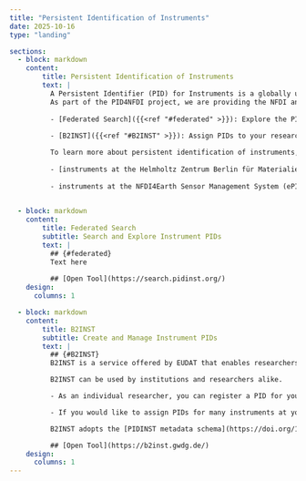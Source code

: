 ```yaml
---
title: "Persistent Identification of Instruments"
date: 2025-10-16
type: "landing"

sections:
  - block: markdown
    content:
        title: Persistent Identification of Instruments
        text: |
          A Persistent Identifier (PID) for Instruments is a globally unique and enduring reference assigned to scientific instruments, such as sensors, microscopes, or telescopes. It is used for the identification of individual physical devices, not to categorize model types in general. These PIDs ensure that instruments are unambiguously identifiable across various platforms and over time, facilitating data provenance, reproducibility, and proper attribution in research.
          As part of the PID4NFDI project, we are providing the NFDI and the broader research community with two tools for creating, managing and exploring instrument PIDs:
          
          - [Federated Search]({{<ref "#federated" >}}): Explore the PID graph for instruments, which contains instrument PIDs registered with both DataCite and B2Inst.
          
          - [B2INST]({{<ref "#B2INST" >}}): Assign PIDs to your research instruments.

          To learn more about persistent identification of instruments, check out our [PID4NFDI Cookbook](https://pid4nfdi-training.readthedocs.io/en/latest/pidinst.html) for a comprehensive summary, and our two use-case reports which give insights into how PIDs for instruments are implemented for two real-world examples. 
          
          - [instruments at the Helmholtz Zentrum Berlin für Materialien und Energie](https://pid.services.base4nfdi.de/community/use-cases/instruments-at-hzb/) (DataCite DOIs)
          
          - instruments at the NFDI4Earth Sensor Management System (ePIC PIDs with B2INST)

            
  - block: markdown
    content:
        title: Federated Search
        subtitle: Search and Explore Instrument PIDs
        text: |
          ## {#federated}     
          Text here
          
          ## [Open Tool](https://search.pidinst.org/)
    design:
      columns: 1

  - block: markdown
    content:
        title: B2INST
        subtitle: Create and Manage Instrument PIDs
        text: |
          ## {#B2INST}
          B2INST is a service offered by EUDAT that enables researchers and institutes to register their instruments and to be able to persistently refer to these registrations in other services or publications. The tool assigns an ePIC PID to each registered instrument. It is free and open to everyone, with various log-in options available. 

          B2INST can be used by institutions and researchers alike. 

          - As an individual researcher, you can register a PID for your personal research instruments via the user interface or API. 

          - If you would like to assign PIDs for many instruments at your institution, you have the possibility to implement an automated workflow which uses the B2INST API to automatically assign instrument PIDs.

          B2INST adopts the [PIDINST metadata schema](https://doi.org/10.15497/RDA00070). Communities can be used to extend the PIDINST metadata schema with further metadata fields that are relevant for your use-case. If you have questions about instrument registration or would like to set up a consultation meeting regarding instrument registration at your institution, please contact us at pid4nfdi@lists.nfdi.de or via our [contact form](https://pid.services.base4nfdi.de/about/contact/). 

          ## [Open Tool](https://b2inst.gwdg.de/)
    design:
      columns: 1
---
```

